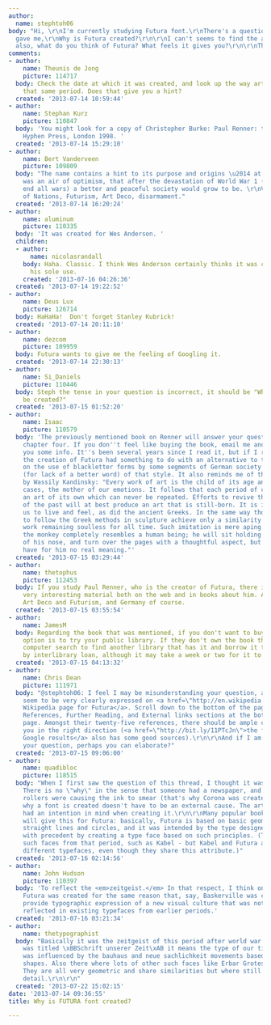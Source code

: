 ```yaml
---
author:
  name: stephtoh06
body: "Hi, \r\nI'm currently studying Futura font.\r\nThere's a question my teacher
  gave me,\r\nWhy is Futura created?\r\n\r\nI can't seems to find the answer :(\r\nAnd
  also, what do you think of Futura? What feels it gives you?\r\n\r\nThanks!"
comments:
- author:
    name: Theunis de Jong
    picture: 114717
  body: Check the date at which it was created, and look up the way art evolved in
    that same period. Does that give you a hint?
  created: '2013-07-14 10:59:44'
- author:
    name: Stephan Kurz
    picture: 110847
  body: 'You might look for a copy of Christopher Burke: Paul Renner: the art of typography.
    Hyphen Press, London 1998. '
  created: '2013-07-14 15:29:10'
- author:
    name: Bert Vanderveen
    picture: 109809
  body: "The name contains a hint to its purpose and origins \u2014 at the time there
    was an air of optimism, that after the devastation of World War 1 (the war to
    end all wars) a better and peaceful society would grow to be. \r\nViz: League
    of Nations, Futurism, Art Deco, disarmament."
  created: '2013-07-14 16:20:24'
- author:
    name: aluminum
    picture: 110335
  body: 'It was created for Wes Anderson. '
  children:
  - author:
      name: nicolasrandall
    body: Haha. Classic. I think Wes Anderson certainly thinks it was created for
      his sole use.
    created: '2013-07-16 04:26:36'
  created: '2013-07-14 19:22:52'
- author:
    name: Deus Lux
    picture: 126714
  body: HaHaHa!  Don't forget Stanley Kubrick!
  created: '2013-07-14 20:11:10'
- author:
    name: dezcom
    picture: 109959
  body: Futura wants to give me the feeling of Googling it.
  created: '2013-07-14 22:30:13'
- author:
    name: Si_Daniels
    picture: 110446
  body: Steph the tense in your question is incorrect, it should be "Why will Futura
    be created?"
  created: '2013-07-15 01:52:20'
- author:
    name: Isaac
    picture: 110579
  body: 'The previously mentioned book on Renner will answer your question, especially
    chapter four. If you don''t feel like buying the book, email me and I''ll get
    you some info. It''s been several years since I read it, but if I remember correctly
    the creation of Futura had something to do with an alternative to the insistence
    on the use of blackletter forms by some segments of German society and evolution
    (for lack of a better word) of that style. It also reminds me of this comment
    by Wassily Kandinsky: "Every work of art is the child of its age and, in many
    cases, the mother of our emotions. It follows that each period of culture produces
    an art of its own which can never be repeated. Efforts to revive the art-principles
    of the past will at best produce an art that is still-born. It is impossible for
    us to live and feel, as did the ancient Greeks. In the same way those who strive
    to follow the Greek methods in sculpture achieve only a similarity of form, the
    work remaining soulless for all time. Such imitation is mere aping. Externally
    the monkey completely resembles a human being; he will sit holding a book in front
    of his nose, and turn over the pages with a thoughtful aspect, but his actions
    have for him no real meaning."'
  created: '2013-07-15 03:29:44'
- author:
    name: thetophus
    picture: 112453
  body: If you study Paul Renner, who is the creator of Futura, there is a lot of
    very interesting material both on the web and in books about him. Also research
    Art Deco and Futurism, and Germany of course.
  created: '2013-07-15 03:55:54'
- author:
    name: JamesM
  body: Regarding the book that was mentioned, if you don't want to buy it another
    option is to try your public library. If they don't own the book they can do a
    computer search to find another library that has it and borrow it temporarily
    by interlibrary loan, although it may take a week or two for it to arrive.
  created: '2013-07-15 04:13:32'
- author:
    name: Chris Dean
    picture: 111971
  body: "@stephtoh06: I feel I may be misunderstanding your question, as the answers
    seem to be very clearly expressed on <a href=\"http://en.wikipedia.org/wiki/Futura_(typeface)\">the
    Wikipedia page for Futura</a>. Scroll down to the bottom of the page to see the
    References, Further Reading, and External links sections at the bottom of the
    page. Amongst their twenty-five references, there should be ample content to point
    you in the right direction (<a href=\"http://bit.ly/11PTcJn\">the first page of
    Google results</a> also has some good sources).\r\n\r\nAnd if I am misunderstanding
    your question, perhaps you can elaborate?"
  created: '2013-07-15 09:06:00'
- author:
    name: quadibloc
    picture: 118515
  body: "When I first saw the question of this thread, I thought it was unanswerable.
    There is no \"why\" in the sense that someone had a newspaper, and melting rubber
    rollers were causing the ink to smear (that's why Corona was created).\r\n\r\nBut
    why a font is created doesn't have to be an external cause. The artist could have
    had an intention in mind when creating it.\r\n\r\nMany popular books on typography
    will give this for Futura: basically, Futura is based on basic geometric shapes,
    straight lines and circles, and it was intended by the type designer to break
    with precedent by creating a type face based on such principles. (There were other
    such faces from that period, such as Kabel - but Kabel and Futura are <em>very</em>
    different typefaces, even though they share this attribute.)"
  created: '2013-07-16 02:14:56'
- author:
    name: John Hudson
    picture: 110397
  body: 'To reflect the <em>zeitgeist.</em> In that respect, I think one can say that
    Futura was created for the same reason that, say, Baskerville was created: to
    provide typographic expression of a new visual culture that was not adequately
    reflected in existing typefaces from earlier periods.'
  created: '2013-07-16 03:21:34'
- author:
    name: thetypographist
  body: "Basically it was the zeitgeist of this period after world war 1. \r\n\r\nFutura
    was titled \xBBSchrift unserer Zeit\xAB it means the type of our time. Futura
    was influenced by the bauhaus and neue sachlichkeit movements based on geometric
    shapes. Also there where lots of other such faces like Erbar Grotesk oder Kabel.
    They are all very geometric and share similarities but where still different in
    detail.\r\n\r\n"
  created: '2013-07-22 15:02:15'
date: '2013-07-14 09:36:55'
title: Why is FUTURA font created?

---
```

